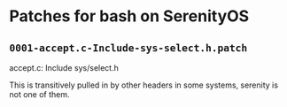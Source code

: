 # Patches for bash on SerenityOS

## `0001-accept.c-Include-sys-select.h.patch`

accept.c: Include sys/select.h

This is transitively pulled in by other headers in some systems,
serenity is not one of them.

